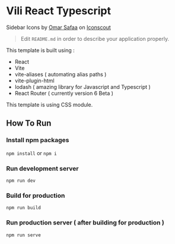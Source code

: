 # Vili React Typescript

Sidebar Icons by [Omar Safaa](https://iconscout.com/contributors/omarsafaa) on [Iconscout](https://iconscout.com)

> Edit `README.md` in order to describe your application properly.

This template is built using :

- React
- Vite
- vite-aliases ( automating alias paths )
- vite-plugin-html
- lodash ( amazing library for Javascript and Typescript )
- React Router ( currently version 6 Beta )

This template is using CSS module.

## How To Run

### Install npm packages

`npm install` or `npm i`

### Run development server

`npm run dev`

### Build for production

`npm run build`

### Run production server ( after building for production )

`npm run serve`
